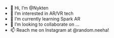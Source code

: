 - 👋 Hi, I’m @Nykten
- 👀 I’m interested in AR/VR tech
- 🌱 I’m currently learning Spark AR
- 💞️ I’m looking to collaborate on ...
- 📫 Reach me on Instagram at @random.neeha!

<!---
Nykten/Nykten is a ✨ special ✨ repository because its `README.md` (this file) appears on your GitHub profile.
You can click the Preview link to take a look at your changes.
--->
